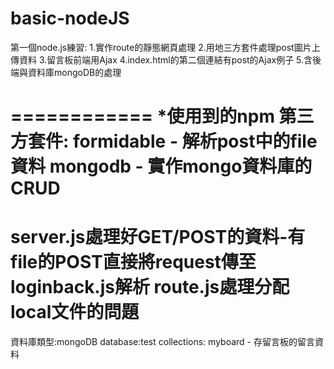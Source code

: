 basic-nodeJS
============

第一個node.js練習:
1.實作route的靜態網頁處理
2.用地三方套件處理post圖片上傳資料
3.留言板前端用Ajax
4.index.html的第二個連結有post的Ajax例子
5.含後端與資料庫mongoDB的處理

============
*使用到的npm 第三方套件:
formidable - 解析post中的file資料
mongodb - 實作mongo資料庫的CRUD
============
server.js處理好GET/POST的資料-有file的POST直接將request傳至loginback.js解析
route.js處理分配local文件的問題
============
資料庫類型:mongoDB
database:test
collections:
myboard - 存留言板的留言資料
